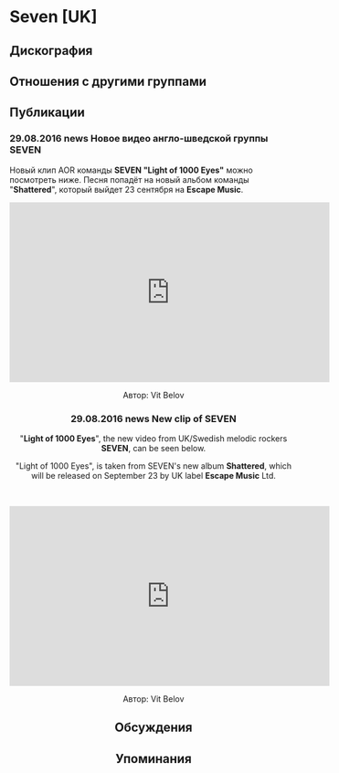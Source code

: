 # Seven [UK]



## Дискография


## Отношения с другими группами


## Публикации

### 29.08.2016 news Новое видео англо-шведской группы SEVEN

<p>Новый клип AOR команды <strong>SEVEN "Light of 1000 Eyes"</strong> можно посмотреть ниже. Песня попадёт на новый альбом команды "<strong>Shattered</strong>", который выйдет 23 сентября на <strong>Escape Music</strong>.</p><p><center><iframe width="560" height="315" src="https://www.youtube.com/embed/sH7weJ0HGaY" frameborder="0" allowfullscreen></iframe></p>
Автор: Vit Belov

### 29.08.2016 news New clip of SEVEN

<p>"<strong>Light of 1000 Eyes</strong>", the new video from UK/Swedish melodic rockers<strong> SEVEN</strong>, can be seen below.</p><p>"Light of 1000 Eyes", is taken from SEVEN's new album <strong>Shattered</strong>, which will be released on September 23 by UK label <strong>Escape Music</strong> Ltd.</p><p>&nbsp;<center><iframe width="560" height="315" src="https://www.youtube.com/embed/sH7weJ0HGaY" frameborder="0" allowfullscreen></iframe></p>
Автор: Vit Belov


## Обсуждения


## Упоминания

